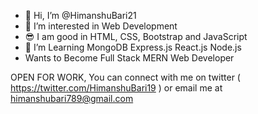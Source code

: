 - 👋 Hi, I’m @HimanshuBari21
- 👀 I’m interested in Web Development
- 😎 I am good in HTML, CSS, Bootstrap and JavaScript
- 🌱 I’m Learning MongoDB Express.js React.js Node.js
-  Wants to Become Full Stack MERN Web Developer

OPEN FOR WORK, You can connect with me on twitter ( https://twitter.com/HimanshuBari19 ) or email me at himanshubari789@gmail.com

<!---
HimanshuBari21/HimanshuBari21 is a ✨ special ✨ repository because its `README.md` (this file) appears on your GitHub profile.
You can click the Preview link to take a look at your changes.
--->
